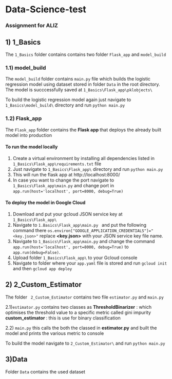 # Data-Science-test
### Assignment for ALIZ

## 1) 1_Basics

The `1_Basics` folder contains contains two folder `Flask_app` and `model_build`

### 1.1) model_build
The `model_build` folder contains `main.py` file which builds the logistic regression model using dataset stored in folder `Data` in the  root directory.
The model is succcessfully saved at `1_Basics\Flask_app\pklobjects\`

To build the logistic regression model again just navigate to `1_Basics\model_build\` directory and run `python main.py`

### 1.2) Flask_app

The `Flask_app` folder contains the <b> Flask app </b> that deploys the already built model into production

#### To run the model locally
1) Create a virtual environment by installing all dependencies listed in `1_Basics\Flask_app\requirements.txt` file
2) Just navigate to `1_Basics\Flask_app\` directory and run `python main.py`
3) This will run the flask app at http://localhost:8000/ 
4) In case you want to change the port navigate to `1_Basics\Flask_app\main.py` and change port in `app.run(host='localhost', port=8000, debug=True)`

#### To deploy the model in Google Cloud
 1) Download and put your gcloud JSON service key at `1_Basics\Flask_app\`
 2) Navigate to `1.Basics\Flask_app\main.py ` and put the following command there `os.environ["GOOGLE_APPLICATION_CREDENTIALS"]="<key.json>"` replace <b><key.json></b> with your JSON service key file name.
 3) Navigate to `1_Basics\Flask_app\main.py` and change the command `app.run(host='localhost', port=8000, debug=True)` to `app.run(debug=False)`.
 4) Upload folder `1_Basics\Flask_app\` to your Gcloud console
 5) Navigate to folder where your `app.yaml` file is stored and run `gcloud init` and then `gcloud app deploy`

## 2) 2_Custom_Estimator

The folder ` 2_Custom_Estimator` contains two file `estimator.py` and `main.py`

2.1)`estimator.py` contains two classes as
 <b>ThresholdBinarizer</b> : which optimises the threshold value to a specific metric called gini impurity
 <b> custom_estimator </b> : this is use for binary classification
 
2.2) `main.py` this calls the both the classed in <b> estimator.py</b> and built the model and prints the various metric to console

To build the model navigate to `2_Custom_Estimator\` and run `python main.py`

## 3)Data
Folder `Data` contains the used dataset


 
 




 


  




